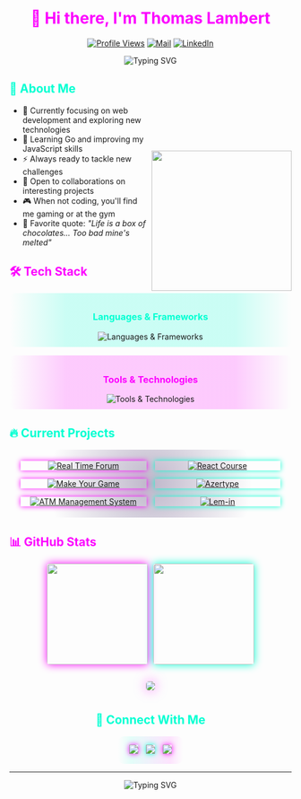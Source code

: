 <div align="center">

# <span style="color:#fc00ff">👋 Hi there, I'm Thomas Lambert</span>

[![Profile Views](https://komarev.com/ghpvc/?username=Aukryx&style=for-the-badge&color=ff00fb)](https://github.com/Aukryx)
[![Mail](https://img.shields.io/badge/Mail-thomaslambert9976%40gmail.com-d14836?style=for-the-badge&logo=gmail&logoColor=white&color=ff00fb)](mailto:thomaslambert9976@gmail.com)
[![LinkedIn](https://img.shields.io/badge/linkedin-thomas--lambert9976-0077B5?style=for-the-badge&logo=linkedin&logoColor=white&color=00ffd2)](https://www.linkedin.com/in/thomas-lambert9976)

<img src="https://readme-typing-svg.demolab.com?font=Fira+Code&size=22&duration=3000&pause=1000&color=FC00FF&center=true&vCenter=true&random=false&width=435&lines=Full+Stack+Developer;Gaming+Enthusiast;Continuous+Learner" alt="Typing SVG" />

</div>


## <span style="color:#00ffd2">🚀 About Me</span>
<img align="right" width="250" src="https://raw.githubusercontent.com/gist/patevs/b007a0e98fb216438d4cbf559fac4166/raw/88f20c9d749d756be63f22b09f3c4ac570bc5101/programming.gif" style="margin-top: 80px;" />

- 🔭 Currently focusing on web development and exploring new technologies
- 🌱 Learning Go and improving my JavaScript skills
- ⚡ Always ready to tackle new challenges
- 🤝 Open to collaborations on interesting projects
- 🎮 When not coding, you'll find me gaming or at the gym
- 💬 Favorite quote: *"Life is a box of chocolates... Too bad mine's melted"*

## <span style="color:#fc00ff">🛠️ Tech Stack</span>

<div align="center">

<div style="background: linear-gradient(90deg, rgba(0,0,0,0) 0%, rgba(0,255,210,0.2) 20%, rgba(0,255,210,0.2) 80%, rgba(0,0,0,0) 100%); padding: 10px; border-radius: 10px; margin-bottom: 15px;">
<h3 style="color:#00ffd2">Languages & Frameworks</h3>
<img src="https://skillicons.dev/icons?i=go,js,html,css,dotnet,java,c,python" alt="Languages & Frameworks" />
</div>

<div style="background: linear-gradient(90deg, rgba(0,0,0,0) 0%, rgba(252,0,255,0.2) 20%, rgba(252,0,255,0.2) 80%, rgba(0,0,0,0) 100%); padding: 10px; border-radius: 10px;">
<h3 style="color:#fc00ff">Tools & Technologies</h3>
<img src="https://skillicons.dev/icons?i=git,docker,nodejs,sqlite,github,vscode" alt="Tools & Technologies" />
</div>

</div>

## <span style="color:#00ffd2">🔥 Current Projects</span>

<div align="center" style="background: radial-gradient(circle, rgba(45,19,85,0.3) 0%, rgba(45,19,85,0) 70%); padding: 20px; border-radius: 20px;">

<div style="display: grid; grid-template-columns: 1fr 1fr; gap: 15px;">
    <a href="https://github.com/Aukryx/Real-time-forum" style="box-shadow: 0 0 10px #fc00ff;">
        <img src="https://github-readme-stats.vercel.app/api/pin/?username=Aukryx&repo=Real-time-forum&theme=tokyonight&hide_border=true&border_color=fc00ff&title_color=fc00ff&icon_color=00ffd2" alt="Real Time Forum" />
    </a>
    <a href="https://github.com/Aukryx/React_course" style="box-shadow: 0 0 10px #00ffd2;">
        <img src="https://github-readme-stats.vercel.app/api/pin/?username=Aukryx&repo=React_course&theme=tokyonight&hide_border=true&border_color=00ffd2&title_color=00ffd2&icon_color=fc00ff" alt="React Course" />
    </a>
    <a href="https://github.com/Aukryx/Make-your-game" style="box-shadow: 0 0 10px #fc00ff;">
        <img src="https://github-readme-stats.vercel.app/api/pin/?username=Aukryx&repo=Make-your-game&theme=tokyonight&hide_border=true&border_color=fc00ff&title_color=fc00ff&icon_color=00ffd2" alt="Make Your Game" />
    </a>
    <a href="https://github.com/Aukryx/Azetype" style="box-shadow: 0 0 10px #00ffd2;">
        <img src="https://github-readme-stats.vercel.app/api/pin/?username=Aukryx&repo=Azetype&theme=tokyonight&hide_border=true&border_color=00ffd2&title_color=00ffd2&icon_color=fc00ff" alt="Azertype" />
    </a>
    <a href="https://github.com/Aukryx/ATM-management-system" style="box-shadow: 0 0 10px #fc00ff;">
        <img src="https://github-readme-stats.vercel.app/api/pin/?username=Aukryx&repo=ATM-management-system&theme=tokyonight&hide_border=true&border_color=fc00ff&title_color=fc00ff&icon_color=00ffd2" alt="ATM Management System" />
    </a>
    <a href="https://github.com/Aukryx/lem-in" style="box-shadow: 0 0 10px #00ffd2;">
        <img src="https://github-readme-stats.vercel.app/api/pin/?username=Aukryx&repo=lem-in&theme=tokyonight&hide_border=true&border_color=00ffd2&title_color=00ffd2&icon_color=fc00ff" alt="Lem-in" />
    </a>
</div>

</div>

## <span style="color:#fc00ff">📊 GitHub Stats</span>

<div align="center">

<div style="display: flex; justify-content: center; gap: 10px; flex-wrap: wrap; margin-bottom: 20px;">
  <img height="180em" src="https://github-readme-stats.vercel.app/api?username=Aukryx&show_icons=true&theme=tokyonight&title_color=fc00ff&icon_color=00ffd2&text_color=ffffff&bg_color=0d1117&hide_border=true" style="box-shadow: 0 0 15px #fc00ff; border-radius: 5px;" />
  
  <img height="180em" src="https://github-readme-stats.vercel.app/api/top-langs/?username=Aukryx&layout=compact&theme=tokyonight&title_color=00ffd2&text_color=ffffff&bg_color=0d1117&hide_border=true" style="box-shadow: 0 0 15px #00ffd2; border-radius: 5px;" />
</div>

<img src="https://streak-stats.demolab.com?user=Aukryx&theme=tokyonight&hide_border=true&background=0D1117&stroke=FC00FF&ring=00FFD2&fire=FC00FF&currStreakNum=00FFD2&sideNums=FC00FF&currStreakLabel=00FFD2&sideLabels=FC00FF&dates=FFFFFF" style="box-shadow: 0 0 20px rgba(252, 0, 255, 0.5); border-radius: 5px; margin-top: 10px;" />

</div>

<div align="center" style="margin-top: 40px;">

## <span style="color:#00ffd2">💬 Connect With Me</span>

<div style="background: linear-gradient(90deg, rgba(0,0,0,0) 0%, rgba(0,255,210,0.1) 20%, rgba(252,0,255,0.1) 80%, rgba(0,0,0,0) 100%); padding: 15px; border-radius: 10px; display: inline-block;">
<a href="mailto:thomaslambert9976@gmail.com"><img src="https://img.shields.io/badge/-Gmail-%23333?style=for-the-badge&logo=gmail&logoColor=white&color=0d1117&border_color=fc00ff" target="_blank" style="box-shadow: 0 0 10px #fc00ff; margin: 0 5px;"></a>
<a href="https://www.linkedin.com/in/thomas-lambert9976" target="_blank"><img src="https://img.shields.io/badge/-LinkedIn-%230077B5?style=for-the-badge&logo=linkedin&logoColor=white&color=0d1117" target="_blank" style="box-shadow: 0 0 10px #00ffd2; margin: 0 5px;"></a>
<a href="https://github.com/Aukryx" target="_blank"><img src="https://img.shields.io/badge/-GitHub-%23333?style=for-the-badge&logo=github&logoColor=white&color=0d1117" target="_blank" style="box-shadow: 0 0 10px #fc00ff; margin: 0 5px;"></a>
</div>

</div>

---

<div align="center">
  <img src="https://readme-typing-svg.demolab.com?font=Fira+Code&size=18&duration=2000&pause=1000&color=00FFD2&center=true&vCenter=true&random=false&width=435&lines=Built+with+%E2%9D%A4%EF%B8%8F+and+a+lot+of+%E2%98%95" alt="Typing SVG" />
</div>
